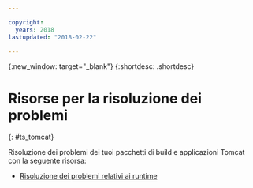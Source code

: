 ```yaml
---

copyright:
  years: 2018
lastupdated: "2018-02-22"

---
```


{:new_window: target="_blank"}
{:shortdesc: .shortdesc}

# Risorse per la risoluzione dei problemi
{: #ts_tomcat}

Risoluzione dei problemi dei tuoi pacchetti di build e applicazioni Tomcat con la seguente risorsa:

* [Risoluzione dei problemi relativi ai runtime](../common/ts_runtimes.html#runtimes)
